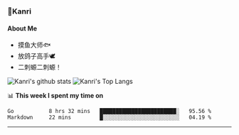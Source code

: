 ### 🌱Kanri
#### About Me
- 摸鱼大师🐟
- 放鸽子高手🕊
- 二刺螈二刺螈！

![Kanri's github stats](https://github-readme-stats.vercel.app/api?username=Yiwen-Chan&show_icons=true&theme=vue&line_height=20)
![Kanri's Top Langs](https://github-readme-stats.vercel.app/api/top-langs/?username=Yiwen-Chan&layout=compact&theme=vue&card_width=270)

📊 **This week I spent my time on**
<!--START_SECTION:waka-->
```text
Go           8 hrs 32 mins   ████████████████████████░   95.56 % 
Markdown     22 mins         █░░░░░░░░░░░░░░░░░░░░░░░░   04.19 % 
```
<!--END_SECTION:waka-->

***


